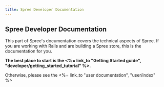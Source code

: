 ```yaml
---
title: Spree Developer Documentation
---
```


## Spree Developer Documentation

This part of Spree's documentation covers the technical aspects of Spree. If you are working with Rails and are building a Spree store, this is the documentation for you.

**The best place to start is the <%= link_to "Getting Started guide", "developer/getting_started_tutorial" %>.**

Otherwise, please see the <%= link_to "user documentation", "user/index" %>